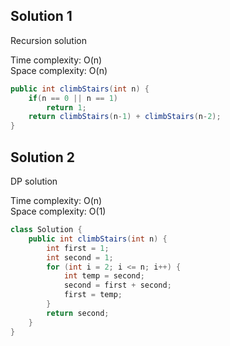 ## Solution 1

Recursion solution  

Time complexity: O(n)  
Space complexity: O(n)  

```java
public int climbStairs(int n) {
    if(n == 0 || n == 1) 
        return 1;
    return climbStairs(n-1) + climbStairs(n-2);
}
```


## Solution 2

DP solution  

Time complexity: O(n)  
Space complexity: O(1)  

```java
class Solution {
    public int climbStairs(int n) {
        int first = 1;
        int second = 1;
        for (int i = 2; i <= n; i++) {
            int temp = second;
            second = first + second;
            first = temp;
        }
        return second;
    }
}
```



